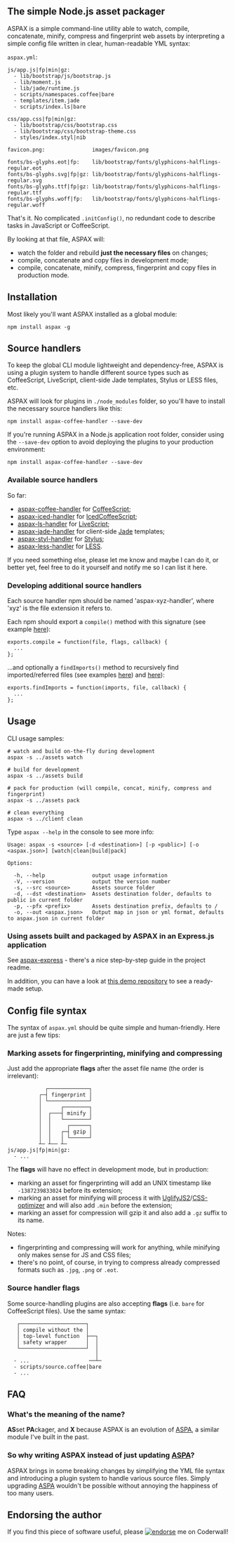 ## The simple Node.js asset packager
ASPAX is a simple command-line utility able to watch, compile, concatenate, minify, compress and fingerprint web assets by interpreting a simple config file written in clear, human-readable YML syntax:

`aspax.yml`:

    js/app.js|fp|min|gz:
      - lib/bootstrap/js/bootstrap.js
      - lib/moment.js
      - lib/jade/runtime.js
      - scripts/namespaces.coffee|bare
      - templates/item.jade
      - scripts/index.ls|bare

    css/app.css|fp|min|gz:
      - lib/bootstrap/css/bootstrap.css
      - lib/bootstrap/css/bootstrap-theme.css
      - styles/index.styl|nib

    favicon.png:               images/favicon.png

    fonts/bs-glyphs.eot|fp:    lib/bootstrap/fonts/glyphicons-halflings-regular.eot
    fonts/bs-glyphs.svg|fp|gz: lib/bootstrap/fonts/glyphicons-halflings-regular.svg
    fonts/bs-glyphs.ttf|fp|gz: lib/bootstrap/fonts/glyphicons-halflings-regular.ttf
    fonts/bs-glyphs.woff|fp:   lib/bootstrap/fonts/glyphicons-halflings-regular.woff

That's it. No complicated `.initConfig()`, no redundant code to describe tasks in JavaScript or CoffeeScript.

By looking at that file, ASPAX will:

- watch the folder and rebuild **just the necessary files** on changes;
- compile, concatenate and copy files in development mode;
- compile, concatenate, minify, compress, fingerprint and copy files in production mode.

## Installation
Most likely you'll want ASPAX installed as a global module:

    npm install aspax -g

## Source handlers
To keep the global CLI module lightweight and dependency-free, ASPAX is using a plugin system to handle different source types such as CoffeeScript, LiveScript, client-side Jade templates, Stylus or LESS files, etc.

ASPAX will look for plugins in `./node_modules` folder, so you'll have to install the necessary source handlers like this:

    npm install aspax-coffee-handler --save-dev

If you're running ASPAX in a Node.js application root folder, consider using the `--save-dev` option to avoid deploying the plugins to your production environment:

    npm install aspax-coffee-handler --save-dev

### Available source handlers
So far:

- [aspax-coffee-handler](http://github.com/icflorescu/aspax-coffee-handler) for [CoffeeScript](http://coffeescript.org);
- [aspax-iced-handler](http://github.com/icflorescu/aspax-iced-handler) for [IcedCoffeeScript](http://maxtaco.github.io/coffee-script);
- [aspax-ls-handler](http://github.com/icflorescu/aspax-ls-handler) for [LiveScript](http://livescript.net);
- [aspax-jade-handler](http://github.com/icflorescu/aspax-jade-handler) for client-side [Jade](http://jade-lang.com) templates;
- [aspax-styl-handler](http://github.com/icflorescu/aspax-styl-handler) for [Stylus](http://learnboost.github.io/stylus);
- [aspax-less-handler](http://github.com/icflorescu/aspax-less-handler) for [LESS](http://lesscss.org).

If you need something else, please let me know and maybe I can do it, or better yet, feel free to do it yourself and notify me so I can list it here.

### Developing additional source handlers
Each source handler npm should be named 'aspax-xyz-handler', where 'xyz' is the file extension it refers to.

Each npm should export a `compile()` method with this signature (see example [here](https://github.com/icflorescu/aspax-coffee-handler/blob/master/plugin.coffee)):

    exports.compile = function(file, flags, callback) {
      ...
    };

...and optionally a `findImports()` method to recursively find imported/referred files (see examples [here](https://github.com/icflorescu/aspax-less-handler/blob/master/plugin.iced)) and [here](https://github.com/icflorescu/aspax-jade-handler/blob/master/plugin.iced)):

    exports.findImports = function(imports, file, callback) {
      ...
    };

## Usage
CLI usage samples:

    # watch and build on-the-fly during development
    aspax -s ../assets watch

    # build for development
    aspax -s ../assets build

    # pack for production (will compile, concat, minify, compress and fingerprint)
    aspax -s ../assets pack

    # clean everything
    aspax -s ../client clean

Type `aspax --help` in the console to see more info:

    Usage: aspax -s <source> [-d <destination>] [-p <public>] [-o <aspax.json>] [watch|clean|build|pack]

    Options:

      -h, --help               output usage information
      -V, --version            output the version number
      -s, --src <source>       Assets source folder
      -d, --dst <destination>  Assets destination folder, defaults to public in current folder
      -p, --pfx <prefix>       Assets destination prefix, defaults to /
      -o, --out <aspax.json>   Output map in json or yml format, defaults to aspax.json in current folder

### Using assets built and packaged by ASPAX in an Express.js application
See [aspax-express](http://github.com/icflorescu/aspax-express) - there's a nice step-by-step guide in the project readme.

In addition, you can have a look at [this demo repository](https://github.com/icflorescu/aspax-demo) to see a ready-made setup.

## Config file syntax
The syntax of `aspax.yml` should be quite simple and human-friendly. Here are just a few tips:

### Marking assets for fingerprinting, minifying and compressing
Just add the appropriate **flags** after the asset file name (the order is irrelevant):

                ┌─────────────┐
              ┌─┤ fingerprint │
              │ └─────────────┘
              │      ┌────────┐
              │  ┌───┤ minify │
              │  │   └────────┘
              │  │     ┌──────┐
              │  │   ┌─┤ gzip │
              │  │   │ └──────┘
              ┴─ ┴── ┴─
    js/app.js|fp|min|gz:
      - ...

The **flags** will have no effect in development mode, but in production:

- marking an asset for fingerprinting will add an UNIX timestamp like `-1387239833024` before its extension;
- marking an asset for minifying will process it with [UglifyJS2](https://github.com/mishoo/UglifyJS2)/[CSS-optimizer](https://github.com/css/csso) and will also add `.min` before the extension;
- marking an asset for compression will gzip it and also add a `.gz` suffix to its name.

Notes:

- fingerprinting and compressing will work for anything, while minifying only makes sense for JS and CSS files;
- there's no point, of course, in trying to compress already compressed formats such as `.jpg`, `.png` or `.eot`.

### Source handler flags
Some source-handling plugins are also accepting **flags** (i.e. `bare` for CoffeeScript files). Use the same syntax:

       ┌─────────────────────┐
       │ compile without the │
       │ top-level function  ├──┐
       │ safety wrapper      │  │
       └─────────────────────┘  │
                                │
      - ...                   ──┴─
      - scripts/source.coffee|bare
      - ...

## FAQ

### What's the meaning of the name?
**AS**set **PA**ckager, and **X** because ASPAX is an evolution of [ASPA](http://github.com/icflorescu/aspa), a similar module I've built in the past.

### So why writing ASPAX instead of just updating [ASPA](http://github.com/icflorescu/aspa)?
ASPAX brings in some breaking changes by simplifying the YML file syntax and introducing a plugin system to handle various source files. Simply upgrading [ASPA](http://github.com/icflorescu/aspa) wouldn't be possible without annoying the happiness of too many users.

## Endorsing the author
If you find this piece of software useful, please [![endorse](https://api.coderwall.com/icflorescu/endorsecount.png)](https://coderwall.com/icflorescu) me on Coderwall!
